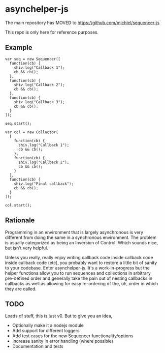 asynchelper-js
======

The main repository has MOVED to https://github.com/michiel/sequencer-js

This repo is only here for reference purposes.

Example
-------

    var seq = new Sequencer([
      function(cb) {
        shiv.log("Callback 1");
        cb && cb();
      },
      function(cb) {
        shiv.log("Callback 2");
        cb && cb();
      },
      function(cb) {
        shiv.log("Callback 3");
        cb && cb();
      }
    ]);

    seq.start();

    var col = new Collector(
      [
        function(cb) {
          shiv.log("Callback 1");
          cb && cb();
        },
        function(cb) {
          shiv.log("Callback 2");
          cb && cb();
        }
      ],
      function(cb) {
        shiv.log("Final callback");
        cb && cb();
      }
    ]);

    col.start();

Rationale
---------

Programming in an environment that is largely asynchronous is very different from doing the same in a synchronous environment. The problem is usually categorized as being an Inversion of Control. Which sounds nice, but isn't very helpful.

Unless you really, really enjoy writing callback code inside callback code inside callback code (etc), you probably want to restore a little bit of sanity to your codebase. Enter asynchelper-js. It's a work-in-progress but the helper functions allow you to run sequences and collections in arbitrary pre-defined order and generally take the pain out of nesting callbacks in callbacks as well as allowing for easy re-ordering of the, uh, order in which they are called.

TODO
----

Loads of stuff, this is just v0. But to give you an idea,

 - Optionally make it a nodejs module
 - Add support for different loggers
 - Add test cases for the new Sequencer functionality/options
 - Increase sanity in error handling (where possible)
 - Documentation and tests

